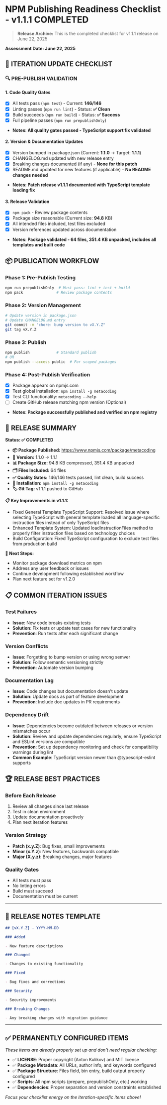 # NPM Publishing Readiness Checklist - v1.1.1 COMPLETED

> **Release Archive:** This is the completed checklist for v1.1.1 release on June 22, 2025

**Assessment Date: June 22, 2025**

## 🔄 **ITERATION UPDATE CHECKLIST**

### 🔍 **PRE-PUBLISH VALIDATION**

#### 1. **Code Quality Gates**

- [x] All tests pass (`npm test`) - Current: **146/146**
- [x] Linting passes (`npm run lint`) - Status: **✅ Clean**
- [x] Build succeeds (`npm run build`) - Status: **✅ Success**
- [x] Full pipeline passes (`npm run prepublishOnly`)
- **Notes**: **All quality gates passed - TypeScript support fix validated**

#### 2. **Version & Documentation Updates**

- [x] Version bumped in package.json (Current: **1.1.0** → Target: **1.1.1**)
- [x] CHANGELOG.md updated with new release entry
- [x] Breaking changes documented (if any) - **None for this patch**
- [x] README.md updated for new features (if applicable) - **No README changes needed**
- **Notes**: **Patch release v1.1.1 documented with TypeScript template loading fix**

#### 3. **Release Validation**

- [x] `npm pack` - Review package contents
- [x] Package size reasonable (Current size: **94.8** KB)
- [x] All intended files included, test files excluded
- [x] Version references updated across documentation
- **Notes**: **Package validated - 64 files, 351.4 KB unpacked, includes all templates and built code**

## 📦 **PUBLICATION WORKFLOW**

### Phase 1: Pre-Publish Testing

```bash
npm run prepublishOnly  # Must pass: lint + test + build
npm pack               # Review package contents
```

### Phase 2: Version Management

```bash
# Update version in package.json
# Update CHANGELOG.md entry
git commit -m "chore: bump version to vX.Y.Z"
git tag vX.Y.Z
```

### Phase 3: Publish

```bash
npm publish            # Standard publish
# OR
npm publish --access public  # For scoped packages
```

### Phase 4: Post-Publish Verification

- [x] Package appears on npmjs.com
- [x] Test global installation: `npm install -g metacoding`
- [x] Test CLI functionality: `metacoding --help`
- [ ] Create GitHub release matching npm version (Optional)
- **Notes**: **Package successfully published and verified on npm registry**

## 🎯 **RELEASE SUMMARY**

**Status: ✅ COMPLETED**

- **📦 Package Published:** https://www.npmjs.com/package/metacoding
- **🔖 Version:** 1.1.0 → 1.1.1
- **📊 Package Size:** 94.8 KB compressed, 351.4 KB unpacked
- **🗂️ Files Included:** 64 files
- **✅ Quality Gates:** 146/146 tests passed, lint clean, build success
- **🚀 Installation:** `npm install -g metacoding`
- **🏷️ Git Tag:** v1.1.1 pushed to GitHub

**📋 Key Improvements in v1.1.1:**

- Fixed General Template TypeScript Support: Resolved issue where selecting TypeScript with general template loaded all language-specific instruction files instead of only TypeScript files
- Enhanced Template System: Updated loadInstructionFiles method to properly filter instruction files based on technology choices
- Build Configuration: Fixed TypeScript configuration to exclude test files from production build

**🔧 Next Steps:**

- Monitor package download metrics on npm
- Address any user feedback or issues
- Continue development following established workflow
- Plan next feature set for v1.2.0

## 📋 **COMMON ITERATION ISSUES**

### Test Failures

- **Issue**: New code breaks existing tests
- **Solution**: Fix tests or update test cases for new functionality
- **Prevention**: Run tests after each significant change

### Version Conflicts

- **Issue**: Forgetting to bump version or using wrong semver
- **Solution**: Follow semantic versioning strictly
- **Prevention**: Automate version bumping

### Documentation Lag

- **Issue**: Code changes but documentation doesn't update
- **Solution**: Update docs as part of feature development
- **Prevention**: Include doc updates in PR requirements

### Dependency Drift

- **Issue**: Dependencies become outdated between releases or version mismatches occur
- **Solution**: Review and update dependencies regularly, ensure TypeScript and ESLint versions are compatible
- **Prevention**: Set up dependency monitoring and check for compatibility warnings during lint
- **Common Example**: TypeScript version newer than @typescript-eslint supports

## 🏆 **RELEASE BEST PRACTICES**

### Before Each Release

1. Review all changes since last release
2. Test in clean environment
3. Update documentation proactively
4. Plan next iteration features

### Version Strategy

- **Patch (x.y.Z)**: Bug fixes, small improvements
- **Minor (x.Y.z)**: New features, backwards compatible
- **Major (X.y.z)**: Breaking changes, major features

### Quality Gates

- All tests must pass
- No linting errors
- Build must succeed
- Documentation must be current

---

## 📝 **RELEASE NOTES TEMPLATE**

```markdown
## [vX.Y.Z] - YYYY-MM-DD

### Added

- New feature descriptions

### Changed

- Changes to existing functionality

### Fixed

- Bug fixes and corrections

### Security

- Security improvements

### Breaking Changes

- Any breaking changes with migration guidance
```

---

## ✅ **PERMANENTLY CONFIGURED ITEMS**

_These items are already properly set up and don't need regular checking:_

- ✅ **LICENSE**: Proper copyright (Anton Kulikov) and MIT license
- ✅ **Package Metadata**: All URLs, author info, and keywords configured
- ✅ **Package Structure**: Files field, bin entry, build output properly configured
- ✅ **Scripts**: All npm scripts (prepare, prepublishOnly, etc.) working
- ✅ **Dependencies**: Proper separation and version constraints established

_Focus your checklist energy on the iteration-specific items above!_
